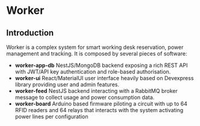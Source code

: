 ﻿# Worker
## Introduction
Worker is a complex system for smart working desk reservation, power management and tracking.
It is composed by several pieces of software:

- **worker-app-db**
NestJS/MongoDB backend exposing a rich REST API with JWT/API key authentication and role-based authorisation.
- **worker-ui**
React/MaterialUI user interface heavily based on Devexpress library providing user and admin features.
- **worker-feed**
NestJS backend interacting with a RabbitMQ broker message to collect usage and power consumption data.
- **worker-board**
Arduino based firmware piloting a circuit with up to 64 RFID readers and 64 relays that interacts with the system activating power lines per configuration


